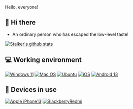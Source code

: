 Hello, everyone!

## 👋 Hi there
 * An ordinary person who has escaped the low-level taste!

[![Stalker's github stats](https://github-readme-stats.vercel.app/api?username=xiangfeidexiaohuo&show_icons=true&theme=onedark)](https://github.com/xiangfeidexiaohuo)

## 💻 Working environment
[![Windows 11](https://img.shields.io/badge/Windows%2011-00adef?style=flat-square&logo=windows&logoColor=ffffff)](https://www.microsoft.com/zh-cn/windows/windows-11)
[![Mac OS](https://img.shields.io/badge/MacOS%20Ventura%20-f45242?style=flat-square&logo=MacOS&Color=ffffff)](https://support.apple.com/zh-cn/macos/)
[![Ubuntu](https://img.shields.io/badge/Ubuntu%2022%2e04-dd4814?style=flat-square&logo=ubuntu&logoColor=ffffff)](https://releases.ubuntu.com/jammy/)
[![iOS](https://img.shields.io/badge/15-f13232?style=flat-square&logo=ios&logoColor=ffffff)](https://www.apple.com.cn/ios/ios-17/)
[![Android 13](https://img.shields.io/badge/Android%2013-6ddc84?style=flat-square&logo=android&logoColor=ffffff)](https://www.android.com/android-13/)

## 📱 Devices in use
[![Apple iPhone13](https://img.shields.io/badge/Apple%20iPhone%2013-fd5355?style=flat-square&logo=apple&logoColor=ffffff)](https://www.apple.com.cn/iphone-13/)
[![BlackberryRedmi](https://img.shields.io/badge/Redmi%20K60-adse58?style=flat-square&logo=Xiaomi&logoColor=ffffff)](https://www.mi.com/redmi-k60)

